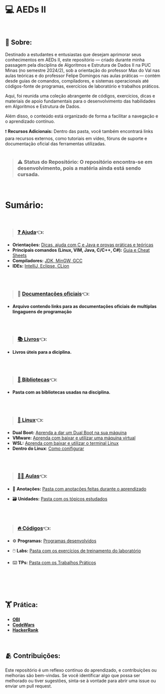 # 💻 AEDs II
<br>

## 🔸 Sobre:
Destinado a estudantes e entusiastas que desejam aprimorar seus conhecimentos em AEDs II, este repositório — criado durante minha passagem pela disciplina de Algoritmos e Estrutura de Dados II na PUC Minas (no semestre 2024/2), sob a orientação do professor Max do Val nas aulas teóricas e do professor Felipe Domingos nas aulas práticas — contém desde guias de comandos, compiladores, e sistemas operacionais até códigos-fonte de programas, exercícios de laboratório e trabalhos práticos.<br>

Aqui, foi reunida uma coleção abrangente de códigos, exercícios, dicas e materiais de apoio fundamentais para o desenvolvimento das habilidades em Algoritmos e Estrutura de Dados.<br>

Além disso, o conteúdo está organizado de forma a facilitar a navegação e o aprendizado contínuo.<br>

❗ **Recursos Adicionais:** Dentro das pasta, você também encontrará links para recursos externos, como tutoriais em vídeo, fóruns de suporte e documentação oficial das ferramentas utilizadas.<br><br>

>### ⚠️ Status do Repositório: O repositório encontra-se em desenvolvimento, pois a matéria ainda está sendo cursada.
<br>

# Sumário:
<br>

>### [❓ Ajuda](Ajuda)👈:
* **Orientações:** [Dicas, ajuda com C e Java e provas práticas e teóricas](Ajuda/Orientacao)
* **Principais comandos (Linux, VIM, Java, C/C++, C#):** [Guia e Cheat Sheets](Ajuda/Cheat-Sheets)
* **Compiladores:** [JDK, MinGW, GCC](Ajuda/Compiladores)
* **IDEs:** [IntelliJ, Eclipse, CLion](Ajuda/IDEs)
##
<br>

>### 📄 [Documentações oficiais](DocumentacoesOficiais)👈:
* **Arquivo contendo links para as documentações oficiais de multiplas lingaguens de programação**
##
<br>

>### [📚 Livros](Bibliografia)👈:

* **Livros úteis para a diciplina.**
##
<br>

>### [📁 Bibliotecas](BibliotecasJava)👈:
* **Pasta com as bibliotecas usadas na disciplina.**
##
<br>

>### [🐧 Linux](Linux)👈:
* **Dual Boot:** [Aprenda a dar um Dual Boot na sua máquina](Linux/DualBoot)
* **VMware:** [Aprenda com baixar e utilizar uma máquina virtual](Linux/VMware)
* **WSL:** [Aprenda com baixar e utilizar o terminal Linux](Linix/WSL)
* **Dentro do Linux**: [Como conifigurar](Linux/DentrodoLinux)
##
<br>

>### [🧑‍🏫 Aulas](Aulas)👈:

* 📝 **Anotações:** [Pasta com anotações feitas durante o aprendizado](Aulas/Anotacoes)

* 🗃️ **Unidades:** [Pasta com os tópicos estudados](Aulas/Unidades)
##
<br>

>### [🔥 Códigos](Codigos)👈:

* ⚙️ **Programas:** [Programas desenvolvidos](Codigos/Programas)

* 🖱️ **Labs:** [Pasta com os exercícios de treinamento do laboratório](Codigos/Labs)

* ⌨️ **TPs:** [Pasta com os Trabalhos Práticos](Codigos/TPs)
<br>

##
##
<br>

## 🏋️ Prática:
* **[OBI](https://olimpiada.ic.unicamp.br/pratique/pu/)**</br>
* **[CodeWars](https://www.codewars.com/dashboard)**</br>
* **[HackerRank](https://www.hackerrank.com/dashboard)**
<br>

## 🫂 Contribuições:

Este repositório é um reflexo contínuo do aprendizado, e contribuições ou melhorias são bem-vindas. Se você identificar algo que possa ser melhorado ou tiver sugestões, sinta-se à vontade para abrir uma issue ou enviar um pull request.
